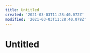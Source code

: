 ```yaml
---
title: Untitled
created: '2021-03-03T11:28:40.072Z'
modified: '2021-03-03T11:28:40.078Z'
---
```


# Untitled
